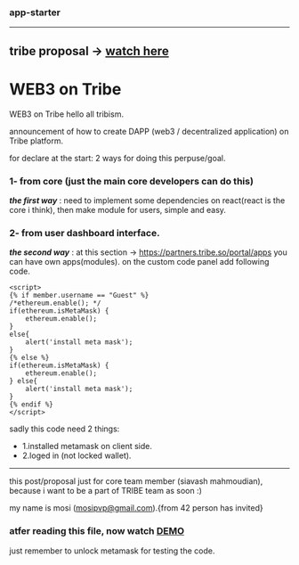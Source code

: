 ### app-starter
---

tribe proposal -> [watch here](https://relay.tribeplatform.com/general/post/web3-on-tribe-q4sqVCoWdfLyUBB)
---

# WEB3 on Tribe 

WEB3 on Tribe
hello all tribism.

announcement of how to create DAPP (web3 / decentralized application) on Tribe platform.

for declare at the start: 2 ways for doing this perpuse/goal.

### 1- from core (just the main core developers can do this)

***the first way*** : need to implement some dependencies on react(react is the core i think), then make module for users, simple and easy.

### 2- from user dashboard interface.

***the second way*** : at this section -> https://partners.tribe.so/portal/apps you can have own apps(modules). on the custom code panel add following code.


```
<script> 
{% if member.username == "Guest" %} 
/*ethereum.enable(); */ 
if(ethereum.isMetaMask) { 
    ethereum.enable(); 
} 
else{ 
    alert('install meta mask'); 
} 
{% else %} 
if(ethereum.isMetaMask) { 
    ethereum.enable(); 
} else{ 
    alert('install meta mask'); 
} 
{% endif %} 
</script>
```

sadly this code need 2 things:

- 1.installed metamask on client side.
- 2.loged in (not locked wallet).

---

this post/proposal just for core team member (siavash mahmoudian), because i want to be a part of TRIBE team as soon :)

my name is mosi (mosipvp@gmail.com).{from 42 person has invited}



### atfer reading this file, now watch [DEMO](https://relay.tribeplatform.com/)
just remember to unlock metamask for testing the code.
